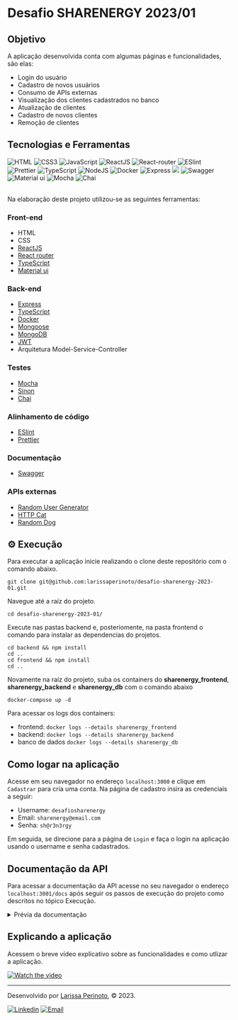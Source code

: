 # Desafio SHARENERGY 2023/01

## Objetivo

A aplicação desenvolvida conta com algumas páginas e funcionalidades, são elas:

- Login do usuário
- Cadastro de novos usuários
- Consumo de APIs externas
- Visualização dos clientes cadastrados no banco
- Atualização de clientes
- Cadastro de novos clientes
- Remoção de clientes

## Tecnologias e Ferramentas

<div>
   <img src='https://img.shields.io/badge/HTML5-E34F26?style=for-the-badge&logo=html5&logoColor=white' alt='HTML' />
    <img src='https://img.shields.io/badge/CSS3-1572B6?style=for-the-badge&logo=css3&logoColor=white' alt='CSS3' />
    <img src='https://img.shields.io/badge/JavaScript-F7DF1E?style=for-the-badge&logo=javascript&logoColor=black' alt='JavaScript' />
    <img src='https://img.shields.io/badge/React-20232A?style=for-the-badge&logo=react&logoColor=61DAFB' alt='ReactJS' />
    <img src='https://img.shields.io/badge/React_Router-CA4245?style=for-the-badge&logo=react-router&logoColor=white' alt='React-router' />
    <img src='https://img.shields.io/badge/eslint-3A33D1?style=for-the-badge&logo=eslint&logoColor=white' alt='ESlint' />
    <img src="https://img.shields.io/badge/prettier-1A2C34?style=for-the-badge&logo=prettier&logoColor=F7BA3E" alt="Prettier" />
    <img src="https://img.shields.io/badge/TypeScript-007ACC?style=for-the-badge&logo=typescript&logoColor=white" alt="TypeScript"/>
    <img src="https://img.shields.io/badge/Node.js-339933?style=for-the-badge&logo=nodedotjs&logoColor=white" alt="NodeJS"/>
    <img src="https://img.shields.io/badge/Docker-2CA5E0?style=for-the-badge&logo=docker&logoColor=white" alt="Docker"/>
    <img src="https://img.shields.io/badge/Express.js-000000?style=for-the-badge&logo=express&logoColor=white" alt="Express"/>
    <img src="https://img.shields.io/badge/MongoDB-4EA94B?style=for-the-badge&logo=mongodb&logoColor=white" />
    <img src="https://img.shields.io/badge/Swagger-85EA2D?style=for-the-badge&logo=Swagger&logoColor=white" alt="Swagger" />
    <img src="https://img.shields.io/badge/Material%20UI-007FFF?style=for-the-badge&logo=mui&logoColor=white" alt="Material ui" />
    <img src="https://img.shields.io/badge/Mocha-8D6748?style=for-the-badge&logo=Mocha&logoColor=white" alt="Mocha" />
    <img src="https://img.shields.io/badge/chai-A30701?style=for-the-badge&logo=chai&logoColor=white" alt="Chai" />
</div>

<br>

Na elaboração deste projeto utilizou-se as seguintes ferramentas:

### Front-end

- HTML
- CSS
- [ReactJS](https://pt-br.reactjs.org/)
- [React router](https://reactrouter.com/en/main)
- [TypeScript](https://www.typescriptlang.org/)
- [Material ui](https://mui.com/)

### Back-end

- [Express](https://expressjs.com/pt-br/)
- [TypeScript](https://www.typescriptlang.org/)
- [Docker](https://www.docker.com/)
- [Mongoose](https://mongoosejs.com/)
- [MongoDB](https://www.mongodb.com/)
- [JWT](https://jwt.io/)
- Arquitetura Model-Service-Controller

### Testes

- [Mocha](https://mochajs.org/)
- [Sinon](https://sinonjs.org/)
- [Chai](https://www.chaijs.com/)

### Alinhamento de código

- [ESlint](https://eslint.org/)
- [Prettier](https://prettier.io/)

### Documentação

- [Swagger](https://swagger.io/)

### APIs externas

- [Random User Generator](https://randomuser.me/)
- [HTTP Cat](https://http.cat/)
- [Random Dog](https://random.dog/)

## ⚙️ Execução

Para executar a aplicação inicie realizando o clone deste repositório com o comando abaixo.

    git clone git@github.com:larissaperinoto/desafio-sharenergy-2023-01.git

Navegue até a raíz do projeto.

    cd desafio-sharenergy-2023-01/

Execute nas pastas backend e, posteriomente, na pasta frontend o comando para instalar as dependencias do projetos.

    cd backend && npm install
    cd ..
    cd frontend && npm install
    cd ..

Novamente na raíz do projeto, suba os containers do **sharenergy_frontend**, **sharenergy_backend** e **sharenergy_db** com o comando abaixo

    docker-compose up -d

Para acessar os logs dos containers:

- frontend: `docker logs --details sharenergy_frontend`
- backend: `docker logs --details sharenergy_backend`
- banco de dados `docker logs --details sharenergy_db`

## Como logar na aplicação

Acesse em seu navegador no endereço `localhost:3000` e clique em `Cadastrar` para cria uma conta. Na página de cadastro insira as credenciais a seguir:

- Username: `desafiosharenergy`
- Email: `sharenergy@email.com`
- Senha: `sh@r3n3rgy`

Em seguida, se direcione para a página de `Login` e faça o login na aplicação usando o username e senha cadastrados.

## Documentação da API

Para acessar a documentação da API acesse no seu navegador o endereço `localhost:3001/docs` após seguir os passos de execução do projeto como descritos no tópico Execução.

<details>
<summary>Prévia da documentação</summary>

![Captura de tela de 2023-01-11 11-40-38](https://user-images.githubusercontent.com/98956659/211838104-d92da152-8ecf-4faa-9c18-3a2c832915a9.png)

</details>

## Explicando a aplicação

Acessem o breve vídeo explicativo sobre as funcionalidades e como utlizar a aplicação.

[![Watch the video](https://user-images.githubusercontent.com/98956659/211910752-da9902f8-03ac-4d39-8c3a-5f9fa0d4c5c8.png)](https://youtu.be/x39Nhq84JKs)

---

Desenvolvido por [Larissa Perinoto](https://larissaperinoto.com.br/), © 2023.

<div>
    <a href = "mailto:perinotolarissa@gmail.com"><img src="https://img.shields.io/badge/LinkedIn-0077B5?style=for-the-badge&logo=linkedin&logoColor=white" alt="Linkedin" /></a>
   <a href="http://www.linkedin.com/in/larissaperinoto" target="_blank"><img src="https://img.shields.io/badge/Gmail-D14836?style=for-the-badge&logo=gmail&logoColor=white" alt="Email" /></a>
</div>
